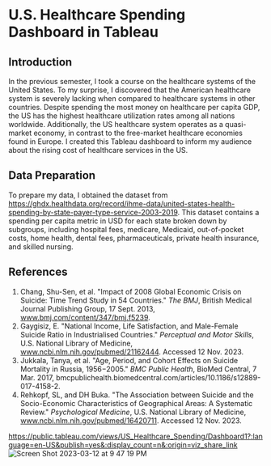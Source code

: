 # U.S. Healthcare Spending Dashboard in Tableau 

## Introduction

In the previous semester, I took a course on the healthcare systems of the United States. To my surprise, I discovered that the American healthcare system is severely lacking when compared to healthcare systems in other countries. Despite spending the most money on healthcare per capita GDP, the US has the highest healthcare utilization rates among all nations worldwide. Additionally, the US healthcare system operates as a quasi-market economy, in contrast to the free-market healthcare economies found in Europe. I created this Tableau dashboard to inform my audience about the rising cost of healthcare services in the US.

## Data Preparation

To prepare my data, I obtained the dataset from https://ghdx.healthdata.org/record/ihme-data/united-states-health-spending-by-state-payer-type-service-2003-2019. This dataset contains a spending per capita metric in USD for each state broken down by subgroups, including hospital fees, medicare, Medicaid, out-of-pocket costs, home health, dental fees, pharmaceuticals, private health insurance, and skilled nursing.

## References

1. Chang, Shu-Sen, et al. "Impact of 2008 Global Economic Crisis on Suicide: Time Trend Study in 54 Countries." *The BMJ*, British Medical Journal Publishing Group, 17 Sept. 2013, www.bmj.com/content/347/bmj.f5239.
2. Gaygisiz, E. "National Income, Life Satisfaction, and Male-Female Suicide Ratio in Industrialised Countries." *Perceptual and Motor Skills*, U.S. National Library of Medicine, www.ncbi.nlm.nih.gov/pubmed/21162444. Accessed 12 Nov. 2023.
3. Jukkala, Tanya, et al. "Age, Period, and Cohort Effects on Suicide Mortality in Russia, 1956−2005." *BMC Public Health*, BioMed Central, 7 Mar. 2017, bmcpublichealth.biomedcentral.com/articles/10.1186/s12889-017-4158-2.
4. Rehkopf, SL, and DH Buka. "The Association between Suicide and the Socio-Economic Characteristics of Geographical Areas: A Systematic Review." *Psychological Medicine*, U.S. National Library of Medicine, www.ncbi.nlm.nih.gov/pubmed/16420711. Accessed 12 Nov. 2023.

<a> https://public.tableau.com/views/US_Healthcare_Spending/Dashboard1?:language=en-US&publish=yes&:display_count=n&:origin=viz_share_link </a>
![Screen Shot 2023-03-12 at 9 47 19 PM](https://user-images.githubusercontent.com/116914452/224590099-e12366fe-49f4-42f4-aac9-bae6b82166f8.png)
